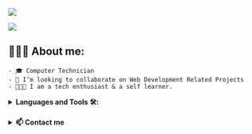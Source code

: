![](https://komarev.com/ghpvc/?username=your-github-fernandounger&color=E11F84)

![](https://readme-typing-svg.herokuapp.com/?font=Architects+Daughter&color=E11F84&size=25&lines=Hi👋🏻,+Welcome+to+my+Github+page;+I%27m+Fernando+Unger;Front-End+Developer)

## 👨🏻‍💻 About me:
    
    - 🎓 Computer Technician
    - 👯 I’m looking to collaborate on Web Development Related Projects 
    - 👨🏻‍💻 I am a tech enthusiast & a self learner.
 
<details>
<summary><b>Languages and Tools 🛠:</b></summary>
  <br/>

![HTML5](https://img.shields.io/badge/HTML5-E11F84?style=for-the-badge&logo=html5&logoColor=white)
![CSS3](https://img.shields.io/badge/CSS3-E11F84?style=for-the-badge&logo=css3&logoColor=white)
![JavaScript](https://img.shields.io/badge/JavaScript-E11F84?style=for-the-badge&logo=javascript&logoColor=white)
![Bootstrap](https://img.shields.io/badge/Bootstrap-E11F84?style=for-the-badge&logo=bootstrap&logoColor=white)
![SASS](https://img.shields.io/badge/SASS-E11F84?style=for-the-badge&logo=sass&logoColor=white)
![MySQL](https://img.shields.io/badge/MySQL-E11F84?style=for-the-badge&logo=mysql&logoColor=white)
![GIT](https://img.shields.io/badge/GIT-E11F84?style=for-the-badge&logo=git&logoColor=white)
![Figma](https://img.shields.io/badge/FIGMA-E11F84?style=for-the-badge&logo=git&logoColor=white)
![TailwindCSS](https://img.shields.io/badge/tailwindcss-E11F84?style=for-the-badge&logo=tailwind-css&logoColor=white)
![Canva](https://img.shields.io/badge/Canva-E11F84?style=for-the-badge&logo=Canva&logoColor=white)


</details>
    <br>
<details>
    <summary> <b>📫 Contact me </b></summary>
    <br/>

[![Linkedin: Fernando Unger](https://img.shields.io/badge/-LINKEDIN-E11F84?style=for-the-badge&logo=linkedin&logoColor=white&link=https://www.linkedin.com/in/fernandounger/)](https://www.linkedin.com/in/fernandounger/)

</details>
